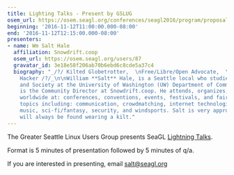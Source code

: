 ```yaml
---
title: Lighting Talks - Present by GSLUG
osem_url: https://osem.seagl.org/conferences/seagl2016/program/proposals/252
beginning: '2016-11-12T11:00:00.000-08:00'
end: '2016-11-12T12:15:00.000-08:00'
presenters:
- name: Wm Salt Hale
  affiliation: Snowdrift.coop
  osem_url: https://osem.seagl.org/users/87
  gravatar_id: 3e18e58f206ab70b6ebd6c8cde5a37c4
  biography: "_/?/ Kilted Globetrotter,  \nFree/Libre/Open Advocate,  \nand Lifelong
    Hacker /?/_\n\nWilliam **Salt** Hale, is a Seattle local who studies Technology
    and Society at the University of Washington (UW) Department of Communication and
    is the Community Director at Snowdrift.coop. He attends, organizes, and speaks
    worldwide at: conferences, conventions, events, festivals, and faires; on various
    topics including: communication, crowdmatching, internet technologies, linux,
    music, sci-fi/fantasy, security, and windsports. Salt is very approachable and
    will always be found wearing a kilt."
---
```


The Greater Seattle Linux Users Group presents SeaGL [Lightning Talks](https://en.wikipedia.org/wiki/Lightning_Talk).

Format is 5 minutes of presentation followed by 5 minutes of q/a.

If you are interested in presenting, email salt@seagl.org
